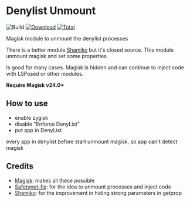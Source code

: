 
# Denylist Unmount

![Build](https://shields.io/github/workflow/status/mywalkb/DenylistUnmount/Main?event=push&logo=github&label=Build) [![Download](https://img.shields.io/github/v/release/mywalkb/DenylistUnmount?color=orange&logoColor=orange&label=Download&logo=DocuSign)](https://github.com/mywalkb/DenylistUnmount/releases/latest) [![Total](https://shields.io/github/downloads/mywalkb/DenylistUnmount/total?logo=Bookmeter&label=Counts&logoColor=yellow&color=yellow)](https://github.com/mywalkb/DenylistUnmount/releases)


Magisk module to unmount the denylist processes

There is a better module [Shamiko](https://github.com/LSPosed/LSPosed.github.io/releases) but it's closed source.
This module unmount magisk and set some properties.

Is good for many cases. Magisk is hidden and can continue to inject code with LSPosed or other modules.

**Require Magisk v24.0+**

## How to use

- enable zygisk
- disable "Enforce DenyList"
- put app in DenyList

every app in denylist before start unmount magisk, so app can't detect magisk

## Credits

- [Magisk](https://github.com/topjohnwu/Magisk/): makes all these possible
- [Safetynet-fix](https://github.com/kdrag0n/safetynet-fix): for the idea to unmount processes and inject code
- [Shamiko](https://github.com/LSPosed/LSPosed.github.io/releases): for the improvement in hiding strong parameters in getprop
